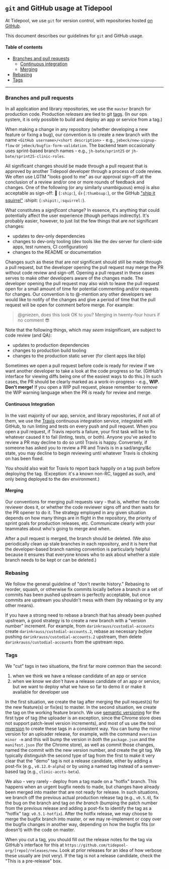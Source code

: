 ## `git` and GitHub usage at Tidepool

At Tidepool, we use `git` for version control, with repositories hosted [on GitHub](https://github.com/tidepool-org/ 'Tidepool on GitHub').

This document describes our guidelines for `git` and GitHub usage.

#### Table of contents

- [Branches and pull requests](#branches-and-pull-requests)
    - [Continuous integration](#continuous-integration)
    - [Merging](#merging)
- [Rebasing](#rebasing)
- [Tags](#tags)

* * * * *

### Branches and pull requests

In all application and library repositories, we use the `master` branch for production code. Production _releases_ are tied to git [tags](#tags). (In our ops system, it is only possible to build and deploy an app or service from a tag.)

When making a change in any repository (whether developing a new feature or fixing a bug), our convention is to create a new branch with the name `<GitHub username>/<short description>` - e.g., `jebeck/new-signup-flow` or `jebeck/bugfix-form-validation`. The backend team occasionally uses sprint-based branch names - e.g., `jh-bate/sprint25` or `jh-bate/sprint25-clinic-roles`.

All significant changes should be made through a pull request that is approved by another Tidepool developer through a process of code review. We often use LGTM "looks good to me" as our approval sign-off at the conclusion of a review and/or one or more rounds of feedback and changes. One of the following (or any similarly unambiguous) emoji is also acceptable as sign-off: :ship: (<!-- ignore:advanced-emoji:start -->`:ship:`<!-- ignore:advanced-emoji:end -->), :thumbsup: (<!-- ignore:advanced-emoji:start -->`:thumbsup:`<!-- ignore:advanced-emoji:end -->), or the GitHub ["ship it squirrel"](https://www.quora.com/GitHub/What-is-the-significance-of-the-Ship-It-squirrel 'Quora: Ship It Squirrel') :shipit: (<!-- ignore:advanced-emoji:start -->`:shipit:`,`:squirrel:`<!-- ignore:advanced-emoji:end -->).

What constitutes a *significant* change? In essence, it's anything that could potentially affect the user experience (though perhaps indirectly). It's probably easier, however, to just list the few things that are *not* significant changes:

- updates to dev-only dependencies
- changes to dev-only tooling (dev tools like the dev server for client-side apps, test runners, CI configuration)
- changes to the README or documentation

Changes such as these that are *not* significant should still be made through a pull request, but the developer opening the pull request may merge the PR without code review and sign-off. Opening a pull request in these cases serves to make other developers aware of the changes made. The developer opening the pull request may also wish to leave the pull request open for a small amount of time for potential commenting and/or requests for changes. Our convention is to @-mention any other developers we would like to notify of the changes and give a period of time that the pull request will be open for comment before merge. For example:

> @gniezen, does this look OK to you? Merging in twenty-four hours if no comment 😎

Note that the following things, which may *seem* insignificant, are subject to code review (and QA):

- updates to production dependencies
- changes to production build tooling
- changes to the production static server (for client apps like blip)

Sometimes we open a pull request before code is ready for review if we want another developer to take a look at the code progress so far. (GitHub's interface for viewing diffs being one of the easiest ways to do this.) In such cases, the PR should be clearly marked as a work-in-progress - e.g., **WIP. Don't merge!** If you open a WIP pull request, please remember to *remove* the WIP warning language when the PR *is* ready for review and merge.

#### Continuous Integration

In the vast majority of our app, service, and library repositories, if not all of them, we use the [Travis](https://travis-ci.org/ 'Travis CI') continuous integration service, integrated with GitHub, to run linting and tests on every push and pull request. When you open a pull request, if Travis reports a failure, your first task will be to fix whatever caused it to fail (linting, tests, or both). Anyone you've asked to review a PR may decline to do so until Travis is happy. Conversely, if someone has asked you to review a PR and Travis is in a sad/angry/&c state, you may decline to begin reviewing until whatever Travis is choking on has been fixed.

You should also wait for Travis to report back happily on a tag push before deploying the tag. (Exception: it's a known non-RC, tagged as such, and only being deployed to the dev environment.)

#### Merging

Our conventions for merging pull requests vary - that is, whether the code reviewer does it, or whether the code reviewer signs off and then waits for the PR opener to do it. The strategy employed in any given situation depends on how many things are in flight in the repository, the priority of sprint goals for production releases, etc. Communicate clearly with your teammates about who's going to merge and when.

After a pull request is merged, the branch should be deleted. (We also periodically clean up stale branches in each repository, and it is here that the developer-based branch naming convention is particularly helpful because it ensures that everyone knows who to ask about whether a stale branch needs to be kept or can be deleted.)

### Rebasing

We follow the general guideline of "don't rewrite history." Rebasing to reorder, squash, or otherwise fix commits locally before a branch or a set of commits has been pushed upstream is perfectly acceptable, but once commits are upstream you shouldn't mess with them (by rebasing or by any other means).

If you have a strong need to rebase a branch that has already been pushed upstream, a good strategy is to create a new branch with a "version number" increment. For example, from `darinkrauss/custodial-accounts` create `darinkrauss/custodial-accounts.2`, rebase as necessary *before* pushing `darinkrauss/custodial-accounts.2` upstream, then delete `darinkrauss/custodial-accounts` from the upstream repo.

### Tags

We "cut" tags in two situations, the first far more common than the second:

1. when we think we have a release candidate of an app or service
1. when we know we *don't* have a release candidate of an app or service, but we want to deploy what we have so far to demo it or make it available for developer use

In the first situation, we create the tag after merging the pull request(s) for the new feature(s) or fix(es) to master. In the second situation, we create the tag on the working feature branch. We use [semantic versioning](http://semver.org/ 'semver.org') for the first type of tag (the uploader is an exception, since the Chrome store does not support patch-level version increments), and most of us use the tool [mversion](https://github.com/mikaelbr/mversion 'mversion') to create these tags in a consistent way. You can bump the minor version for an uploader release, for example, with the command `mversion minor -m` and this will bump the version in *both* the `package.json` and the `manifest.json` (for the Chrome store), as well as commit those changes, named the commit with the new version number, and create the git tag. We typically distinguish the second type of tag from the first to make it very clear that the "demo" tag is not a release candidate, either by adding a post-fix (e.g., `v0.12.0-alpha`) or by using a named tag instead of a semver-based tag (e.g., `clinic-accts-beta`).

We also - very rarely - deploy from a tag made on a "hotfix" branch. This happens when an urgent bugfix needs to made, but changes have already been merged into master that are not ready for release. In such situations, we branch off the previous actual production release tag (e.g., `v0.5.0`), fix the bug on the branch and tag *on the branch* (bumping the patch number from the previous release and adding a post-fix to identify the tag as a "hotfix" tag: `v0.5.1-hotfix`). After the hotfix release, we may choose to merge the bugfix branch into master, or we may re-implement or copy over the bugfix changes in another way, depending on how the bugfix fits (or doesn't) with the code on master.

When you cut a tag, you should fill out the release notes for the tag via GitHub's interface for this at `https://github.com/tidepool-org/[repo]/releases/new`. Look at prior releases for an idea of how verbose these usually are (not very). If the tag is not a release candidate, check the "This is a pre-release" box.
